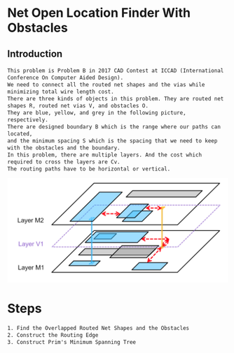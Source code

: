 # Net Open Location Finder With Obstacles

Introduction
-------------
    This problem is Problem B in 2017 CAD Contest at ICCAD (International Conference On Computer Aided Design). 
    We need to connect all the routed net shapes and the vias while minimizing total wire length cost. 
    There are three kinds of objects in this problem. They are routed net shapes R, routed net vias V, and obstacles O. 
    They are blue, yellow, and grey in the following picture, respectively. 
    There are designed boundary B which is the range where our paths can located, 
    and the minimum spacing S which is the spacing that we need to keep with the obstacles and the boundary. 
    In this problem, there are multiple layers. And the cost which required to cross the layers are Cv. 
    The routing paths have to be horizontal or vertical.

![image](https://github.com/muachilin/Net-Open-Location-Finder-With-Obstacles/blob/master/problem_example.png)

Steps
======

    1. Find the Overlapped Routed Net Shapes and the Obstacles
    2. Construct the Routing Edge
    3. Construct Prim's Minimum Spanning Tree
